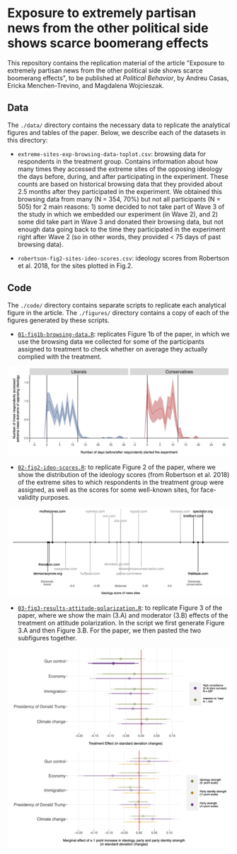 # Exposure to extremely partisan news from the other political side shows scarce boomerang effects

This repository contains the replication material of the article "Exposure to extremely partisan news from the other political side shows scarce boomerang effects", to be published at _Political Behavior_, by Andreu Casas, Ericka Menchen-Trevino, and Magdalena Wojcieszak.

## Data
The `./data/` directory contains the necessary data to replicate the analytical figures and tables of the paper. Below, we describe each of the datasets in this directory:

- `extreme-sites-exp-browsing-data-toplot.csv`: browsing data for respondents in the treatment group. Contains information about how many times they accessed the extreme sites of the opposing ideology the days before, during, and after participating in the experiment. These counts are based on historical browsing data that they provided about 2.5 months after they participated in the experiment. We obtained this browsing data from many (N = 354, 70%) but not all participants (N = 505) for 2 main reasons: 1) some decided to not take part of Wave 3 of the study in which we embedded our experiment (in Wave 2), and 2) some did take part in Wave 3 and donated their browsing data, but not enough data going back to the time they participated in the experiment right after Wave 2 (so in other words, they provided < 75 days of past browsing data).

- `robertson-fig2-sites-ideo-scores.csv`: ideology scores from Robertson et al. 2018, for the sites plotted in Fig.2.


## Code
The `./code/` directory contains separate scripts to replicate each analytical figure in the article. The `./figures/` directory contains a copy of each of the figures generated by these scripts. 

- [`01-fig1b-browsing-data.R`](https://github.com/CasAndreu/extreme_sites_scarce_boomerang/blob/main/code/01-fig1b-browsing-data.R): replicates Figure 1b of the paper, in which we use the browsing  data we collected for some of the participants assigned to treatment to check whether on average they actually complied with the treatment.

<img src = "https://github.com/CasAndreu/extreme_sites_scarce_boomerang/blob/main/figures/fig1b-browsing-data.jpeg">

- [`02-fig2-ideo-scores.R`](https://github.com/CasAndreu/extreme_sites_scarce_boomerang/blob/main/code/02-fig2-ideo-scores.R): to replicate Figure 2 of the paper, where we show the distribution of the ideology scores (from Robertson et al. 2018) of the extreme  sites to which respondents in the treatment group were assigned, as well as the scores for some well-known sites, for face-validity purposes.

<img src = "https://github.com/CasAndreu/extreme_sites_scarce_boomerang/blob/main/figures/fig2-ideo-scores.jpeg">

- [`03-fig3-results-attitude-polarization.R`](https://github.com/CasAndreu/extreme_sites_scarce_boomerang/blob/main/code/03-fig3-results-attitude-polarization.R): to replicate Figure 3 of the paper, where we show the main (3.A) and moderator (3.B) effects of the treatment on attitude polarization. In the script we first generate Figure 3.A and then Figure 3.B. For the paper, we then pasted the two subfigures together.

<img src = "https://github.com/CasAndreu/extreme_sites_scarce_boomerang/blob/main/figures/fig3a-extreme-sites-att-pol-MAIN.jpeg">

<img src = "https://github.com/CasAndreu/extreme_sites_scarce_boomerang/blob/main/figures/fig3b-extreme-sites-att-pol-MOD.jpeg">
